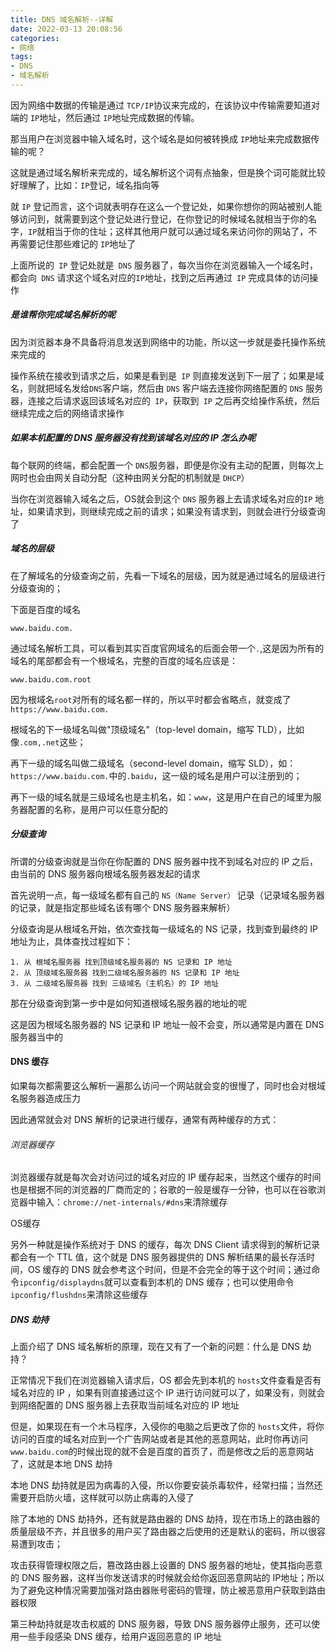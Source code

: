 ```yaml
---
title: DNS 域名解析--详解
date: 2022-03-13 20:08:56
categories:
- 网络
tags:
- DNS
- 域名解析
---
```


因为网络中数据的传输是通过 `TCP/IP`协议来完成的，在该协议中传输需要知道对端的 `IP`地址，然后通过 `IP`地址完成数据的传输。

那当用户在浏览器中输入域名时，这个域名是如何被转换成 `IP`地址来完成数据传输的呢？

<!-- more -->

这就是通过域名解析来完成的，域名解析这个词有点抽象，但是换个词可能就比较好理解了，比如：`IP`登记，域名指向等

就 `IP` 登记而言，这个词就表明存在这么一个登记处，如果你想你的网站被别人能够访问到，就需要到这个登记处进行登记，在你登记的时候域名就相当于你的名字，`IP`就相当于你的住址；这样其他用户就可以通过域名来访问你的网站了，不再需要记住那些难记的 `IP`地址了

上面所说的` IP` 登记处就是` DNS` 服务器了，每次当你在浏览器输入一个域名时，都会向` DNS` 请求这个域名对应的` IP `地址，找到之后再通过` IP` 完成具体的访问操作

##### 是谁帮你完成域名解析的呢

因为浏览器本身不具备将消息发送到网络中的功能，所以这一步就是委托操作系统来完成的

操作系统在接收到请求之后，如果是看到是` IP` 则直接发送到下一层了；如果是域名，则就把域名发给`DNS`客户端，然后由 `DNS` 客户端去连接你网络配置的 `DNS` 服务器，连接之后请求返回该域名对应的` IP`，获取到` IP` 之后再交给操作系统，然后继续完成之后的网络请求操作

##### 如果本机配置的 DNS 服务器没有找到该域名对应的 IP 怎么办呢

每个联网的终端，都会配置一个 `DNS`服务器，即便是你没有主动的配置，则每次上网时也会由网关自动分配（这种由网关分配的机制就是 `DHCP`）

当你在浏览器输入域名之后，OS就会到这个 `DNS` 服务器上去请求域名对应的`IP` 地址，如果请求到，则继续完成之前的请求；如果没有请求到，则就会进行分级查询了

##### 域名的层级

在了解域名的分级查询之前，先看一下域名的层级，因为就是通过域名的层级进行分级查询的；

下面是百度的域名

```
www.baidu.com.
```

通过域名解析工具，可以看到其实百度官网域名的后面会带一个`.`,这是因为所有的域名的尾部都会有一个根域名，完整的百度的域名应该是：

```
www.baidu.com.root
```

因为根域名`root`对所有的域名都一样的，所以平时都会省略点，就变成了`https://www.baidu.com.`

根域名的下一级域名叫做"顶级域名"（top-level domain，缩写 TLD），比如像`.com,.net`这些；

再下一级的域名叫做二级域名（second-level domain，缩写 SLD），如：`https://www.baidu.com.`中的`.baidu`，这一级的域名是用户可以注册到的；

再下一级的域名就是三级域名也是主机名，如：`www`，这是用户在自己的域里为服务器配置的名称，是用户可以任意分配的

##### 分级查询

所谓的分级查询就是当你在你配置的 DNS 服务器中找不到域名对应的 IP 之后，由当前的 DNS 服务器向根域名服务器发起的请求

首先说明一点，每一级域名都有自己的 `NS（Name Server）` 记录（记录域名服务器的记录，就是指定那些域名该有哪个 DNS 服务器来解析）

分级查询是从根域名开始，依次查找每一级域名的 NS 记录，找到查到最终的 IP 地址为止，具体查找过程如下：

```
1. 从 根域名服务器 找到顶级域名服务器的 NS 记录和 IP 地址
2. 从 顶级域名服务器 找到二级域名服务器的 NS 记录和 IP 地址
3. 从 二级域名服务器 找到 三级域名（主机名）的 IP 地址
```

那在分级查询到第一步中是如何知道根域名服务器的地址的呢

这是因为根域名服务器的 NS 记录和 IP 地址一般不会变，所以通常是内置在 DNS 服务器当中的

#### DNS 缓存

如果每次都需要这么解析一遍那么访问一个网站就会变的很慢了，同时也会对根域名服务器造成压力

因此通常就会对 DNS 解析的记录进行缓存，通常有两种缓存的方式：

###### 浏览器缓存

浏览器缓存就是每次会对访问过的域名对应的 IP 缓存起来，当然这个缓存的时间也是根据不同的浏览器的厂商而定的；谷歌的一般是缓存一分钟，也可以在谷歌浏览器中输入：`chrome://net-internals/#dns`来清除缓存

OS缓存

另外一种就是操作系统对于 DNS 的缓存，每次 DNS Client 请求得到的解析记录都会有一个 TTL 值，这个就是 DNS 服务器提供的 DNS 解析结果的最长存活时间，OS 缓存的 DNS 就会参考这个时间，但是不会完全的等于这个时间；通过命令`ipconfig/displaydns`就可以查看到本机的 DNS 缓存；也可以使用命令`ipconfig/flushdns`来清除这些缓存

##### DNS 劫持

上面介绍了 DNS 域名解析的原理，现在又有了一个新的问题：什么是 DNS 劫持？

正常情况下我们在浏览器输入请求后，OS 都会先到本机的 `hosts`文件查看是否有域名对应的 IP ，如果有则直接通过这个 IP 进行访问就可以了，如果没有，则就会到网络配置的 DNS 服务器上去获取当前域名对应的 IP 地址

但是，如果现在有一个木马程序，入侵你的电脑之后更改了你的 `hosts`文件，将你访问的百度的域名对应到一个广告网站或者是其他的恶意网站，此时你再访问`www.baidu.com`的时候出现的就不会是百度的首页了，而是修改之后的恶意网站了，这就是本地 DNS 劫持

本地 DNS 劫持就是因为病毒的入侵，所以你要安装杀毒软件，经常扫描；当然还需要开启防火墙，这样就可以防止病毒的入侵了

除了本地的 DNS 劫持外，还有就是路由器的 DNS 劫持，现在市场上的路由器的质量层级不齐，并且很多的用户买了路由器之后使用的还是默认的密码，所以很容易遭到攻击；

攻击获得管理权限之后，篡改路由器上设置的 DNS 服务器的地址，使其指向恶意的 DNS 服务器，这样当你发送请求的时候就会给你返回恶意网站的 IP地址；所以为了避免这种情况需要加强对路由器账号密码的管理，防止被恶意用户获取到路由器权限

第三种劫持就是攻击权威的 DNS 服务器，导致 DNS 服务器停止服务，还可以使用一些手段感染 DNS 缓存，给用户返回恶意的 IP 地址